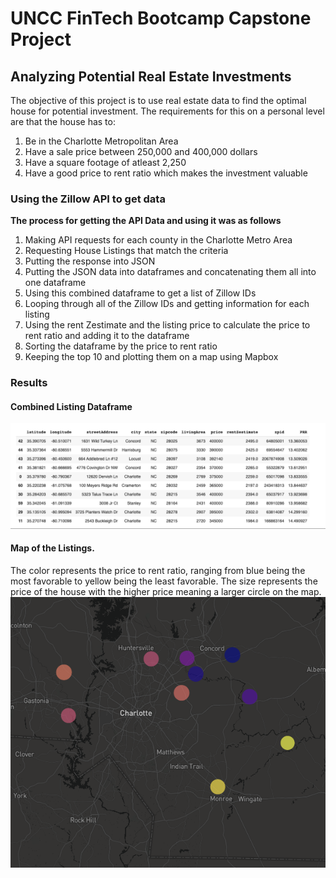# UNCC FinTech Bootcamp Capstone Project

## Analyzing Potential Real Estate Investments

The objective of this project is to use real estate data to find the optimal house for potential investment. The requirements for this on a personal level are that the house has to:
1. Be in the Charlotte Metropolitan Area
2. Have a sale price between 250,000 and 400,000 dollars
3. Have a square footage of atleast 2,250
4. Have a good price to rent ratio which makes the investment valuable

### Using the Zillow API to get data

**The process for getting the API Data and using it was as follows** 
1. Making API requests for each county in the Charlotte Metro Area
2. Requesting House Listings that match the criteria 
3. Putting the response into JSON
4. Putting the JSON data into dataframes and concatenating them all into one dataframe
5. Using this combined dataframe to get a list of Zillow IDs
6. Looping through all of the Zillow IDs and getting information for each listing
7. Using the rent Zestimate and the listing price to calculate the price to rent ratio and adding it to the dataframe
8. Sorting the dataframe by the price to rent ratio
9. Keeping the top 10 and plotting them on a map using Mapbox

### Results

#### Combined Listing Dataframe
<img src="images/image1.png" />

#### Map of the Listings. 
The color represents the price to rent ratio, ranging from blue being the most favorable to yellow being the least favorable.
The size represents the price of the house with the higher price meaning a larger circle on the map.
<img src="images/image2.png" />

